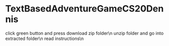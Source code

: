 # TextBasedAdventureGameCS20Dennis
click green button and press download zip folder\n
unzip folder and go into extracted folder\n
read instructions\n
